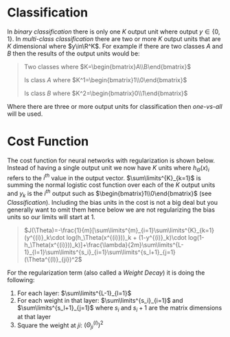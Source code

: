 # Classification

In *binary classification* there is only one $K$ output unit where output $y\in\{0,1\}$. In *multi-class classification* there are two or more $K$ output units that are $K$ dimensional where $y\in\R^K$. For example if there are two classes $A$ and $B$ then the results of the output units would be:

> Two classes where $K=\begin{bmatrix}A\\B\end{bmatrix}$
>
> Is class $A$ where $K^1=\begin{bmatrix}1\\0\end{bmatrix}$
>
> Is class $B$ where $K^2=\begin{bmatrix}0\\1\end{bmatrix}$

Where there are three or more output units for classification then *one-vs-all* will be used.

# Cost Function

The cost function for neural networks with regularization is shown below. Instead of having a single output unit we now have $K$ units where $h_\Theta(x)_i$ refers to the $i^{th}$ value in the output vector. $\sum\limits^{K}_{k=1}$ is summing the normal logistic cost function over each of the $K$ output units and $y_k$ is the $i^{th}$ output such as $\begin{bmatrix}1\\0\end{bmatrix}$ (see *Classification*). Including the bias units in the cost is not a big deal but you generally want to omit them hence below we are not regularizing the bias units so our limits will start at $1$.

> $J(\Theta)=-\frac{1}{m}[\sum\limits^{m}_{i=1}\sum\limits^{K}_{k=1}(y^{(i)}_k\cdot log(h_\Theta(x^{(i)}))_k + (1-y^{(i)}_k)\cdot log(1-h_\Theta(x^{(i)}))_k)]+\frac{\lambda}{2m}\sum\limits^{L-1}_{l=1}\sum\limits^{s_i}_{i=1}\sum\limits^{s_l+1}_{j=1}(\Theta^{(l)}_{ji})^2$

For the regularization term (also called a *Weight Decay*) it is doing the following:

1. For each layer: $\sum\limits^{L-1}_{l=1}$
2. For each weight in that layer: $\sum\limits^{s_i}_{i=1}$ and $\sum\limits^{s_l+1}_{j=1}$ where $s_i$ and $s_i+1$ are the matrix dimensions at that layer
3. Square the weight at $ji$: $(\Theta^{(l)}_{ji})^2$